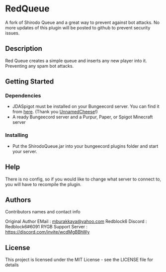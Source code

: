 # RedQueue

A fork of Shirodo Queue and a great way to prevent against bot attacks.
No more updates of this plugin will be posted to github to prevent security issues.

## Description

Red Queue creates a simple queue and inserts any new player into it. Preventing any spam bot attacks.

## Getting Started

### Dependencies

* JDASpigot must be installed on your Bungeecord server. You can find it from <a href="https://www.spigotmc.org/resources/jdaspigot.41074/">here</a>. (Thank you <a href="https://github.com/UnnamedCheese">UnnamedCheese</a>!)
* A ready Bungeecord server and a Purpur, Paper, or Spigot Minecraft server

### Installing

* Put the ShirodoQueue.jar into your bungeecord plugins folder and start your server.

## Help

There is no config, so if you would like to change what server to connect to, you will have to recompile the plugin.

## Authors

Contributors names and contact info

Original Author EMail    :   mburakkaya@yahoo.com
Redblock6 Discord : Redblock6#6091
RYGB Support Server : https://discord.com/invite/wcdMgBBhWy

## License

This project is licensed under the MIT License - see the LICENSE file for details
